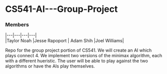 # CS541-AI---Group-Project
### Members
|---|---|---|---|  
|Taylor Noah |Jesse Rapoport | Adam Shih |Joel Williams|

Repo for the group project portion of CS541.  We will create an AI which  plays connect 4.
We implement two versions of the minimax algorithm, each with a different hueristic. The user will be able to play against the two  
algorithms or have the AIs play themselves.

